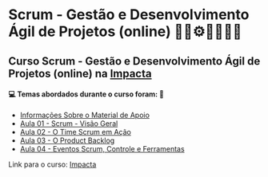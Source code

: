 # Scrum - Gestão e Desenvolvimento Ágil de Projetos (online) 🤖🎲⚙️🤯👨🏻‍💻
## Curso Scrum - Gestão e Desenvolvimento Ágil de Projetos (online) na [Impacta](https://www.impacta.com.br/cursos/scrum-gestao-e-desenvolvimento-agil-de-projetos-online)
#### 💻 Temas abordados durante o curso foram: 🚀

- [Informações Sobre o Material de Apoio](https://github.com/romulovieira777/Scrum_Gestao_e_Desenvolvimento_Agil_de_Projetos_Online/tree/main/Informacoes_Sobre_o_Material_de_Apoio)
- [Aula 01 - Scrum - Visão Geral](https://github.com/romulovieira777/Scrum_Gestao_e_Desenvolvimento_Agil_de_Projetos_Online/tree/main/Aula_01_Scrum_Visao_Geral)
- [Aula 02 - O Time Scrum em Ação](https://github.com/romulovieira777/Scrum_Gestao_e_Desenvolvimento_Agil_de_Projetos_Online/tree/main/Aula_02_O_Time_Scrum_em_Acao)
- [Aula 03 - O Product Backlog](https://github.com/romulovieira777/Scrum_Gestao_e_Desenvolvimento_Agil_de_Projetos_Online/tree/main/Aula_03_O_Product_Backlog)
- [Aula 04 - Eventos Scrum, Controle e Ferramentas]()

Link para o curso: [Impacta](https://www.impacta.com.br/cursos/scrum-gestao-e-desenvolvimento-agil-de-projetos-online)